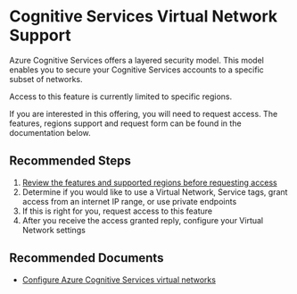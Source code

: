 <properties
  pagetitle="Cognitive Services Virtual Network Support"
  service="microsoft.cognitiveservices"
  resource="accounts"
  ms.author="dfulcer"
  selfhelptype="Generic"
  supporttopicids="32742610"
  productpesids="17257"
  cloudenvironments="public,fairfax,usnat,ussec"
  articleid="5a0cf2bb-d498-40e9-bc9f-6830a1316ca8"
  ownershipid="AzureCogSvc_CognitiveServices" />
# Cognitive Services Virtual Network Support

Azure Cognitive Services offers a layered security model.  This model enables you to secure your Cognitive Services accounts to a specific subset of networks.

Access to this feature is currently limited to specific regions.

If you are interested in this offering, you will need to request access. The features, regions support and request form can be found in the documentation below.

## **Recommended Steps**

1. [Review the features and supported regions before requesting access](https://docs.microsoft.com/azure/cognitive-services/cognitive-services-virtual-networks?tabs=portal)
2. Determine if you would like to use a Virtual Network, Service tags, grant access from an internet IP range, or use private endpoints
3. If this is right for you, request access to this feature
4. After you receive the access granted reply, configure your Virtual Network settings

## **Recommended Documents**

* [Configure Azure Cognitive Services virtual networks](https://docs.microsoft.com/azure/cognitive-services/cognitive-services-virtual-networks?tabs=portal)
